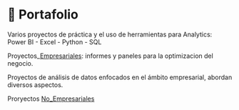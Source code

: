 # 💼 Portafolio   
Varios proyectos de práctica y el uso de herramientas para Analytics:  Power BI - Excel - Python - SQL

Proyectos_[Empresariales](https://github.com/EvelynOr/4.Portafolio/tree/main/Empresarial): informes y paneles para la optimizacion del negocio.

Proyectos de análisis de datos enfocados en el ámbito empresarial, abordan diversos aspectos.


Proryectos [No_Empresariales](https://github.com/EvelynOr/4.Portafolio/tree/main/No_Empresariales)
